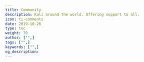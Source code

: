 ```yaml
---
title: Community
description: Kali around the world. Offering support to all.
icon: ti-comments
date: 2019-10-26
type: toc
weight: 70
author: ["",]
tags: ["",]
keywords: ["",]
og_description:
---
```


